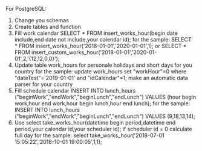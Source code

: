 For PostgreSQL:

1. Change you schemas
2. Create tables and function
3. Fill work calendar
    SELECT * FROM insert_works_hour(begin date include,end date not include,your calendar id);
    for the sample:
        SELECT * FROM insert_works_hour('2018-01-01','2020-01-01',1);
        or
        SELECT * FROM insert_custom_works_hour('2018-01-01','2020-01-01',2,'{12,12,0,0}');
4. Update table work_hours for personale holidays and short days for you country
    for the sample:
        update work_hours set "workHour"=0 where "dateTest"='2019-01-01' and "idCalendar"=1;
    make an automatic data parser for your country
5. Fill schedule calendar
    INSERT INTO lunch_hours ("beginWork","endWork","beginLunch","endLunch") VALUES (hour begin work,hour end work,hour begin lunch,hour end lunch);
    for the sample:
        INSERT INTO lunch_hours ("beginWork","endWork","beginLunch","endLunch") VALUES (9,18,13,14);
6. Use
    select take_works_hour(datetime begin period,datetime end period,your calendar id,your scheduler id);
    if scheduler id = 0 calculate full day
    for the sample:
        select take_works_hour('2018-07-01 15:05:22','2018-10-01 19:00:05',1,1);
